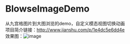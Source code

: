 # BlowseImageDemo
从九宫格图片到大图浏览的demo，自定义模态视图切换动画 <br>
项目简介链接：http://www.jianshu.com/p/1e4dc5e6dd4e </br>
效果图：![image](https://skykywind/BlowseImageDemo/image.gif) </br>

